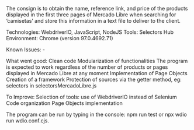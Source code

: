 The consign is to obtain the name, reference link, and price of the products displayed in the first three pages of Mercado Libre when searching for ‘camisetas’ and store this information in a text file to deliver to the client.

Technologies: WebdriverIO, JavaScript, NodeJS
Tools: Selectors Hub
Environment: Chrome (version 97.0.4692.71)

Known Issues: -

What went good:
Clean code
Modularization of functionalities
The program is expected to work regardless of the number of products or pages displayed in Mercado Libre at any moment
Implementation of Page Objects
Creation of a framework
Protection of sources via the getter method, eg: selectors in selectorsMercadoLibre.js

To Improve:
Selection of tools: use of WebdriverIO instead of Selenium
Code organization
Page Objects implementation

The program can be run by typing in the console: npm run test or npx wdio run wdio.conf.cjs.
